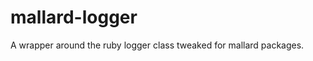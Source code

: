 mallard-logger
==============

A wrapper around the ruby logger class tweaked for mallard packages.
